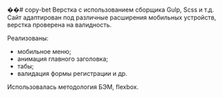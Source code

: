 ��# copy-bet
Верстка с использованием сборщика Gulp, Scss и т.д.
Сайт адаптирован под различные расширения мобильных устройств, верстка проверена на валидность.

Реализованы:
- мобильное меню;
- анимация главного заголовка;
- табы;
- валидация формы регистрации и др.

Использовалась методология БЭМ, flexbox.
